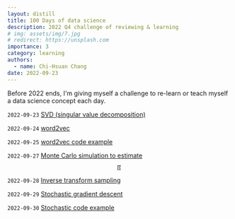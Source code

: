 ```yaml
---
layout: distill
title: 100 Days of data science
description: 2022 Q4 challenge of reviewing & learning
# img: assets/img/7.jpg
# redirect: https://unsplash.com
importance: 3
category: learning
authors:
  - name: Chi-Hsuan Chang
date: 2022-09-23
---
```



Before 2022 ends, I'm giving myself a challenge to re-learn or teach myself a data science concept each day. 

`2022-09-23` [SVD (singular value decomposition)](https://achchg.github.io/blog/2022/svd/)

`2022-09-24` [word2vec](https://achchg.github.io/blog/2022/word2vec/)

`2022-09-25` [word2vec code example](https://achchg.github.io/blog/2022/word2vec_2/)

`2022-09-27` [Monte Carlo simulation to estimate $$\pi$$](https://achchg.github.io/blog/2022/MCsimulation/)

`2022-09-28` [Inverse transform sampling](http://localhost:4000/blog/2022/Inverse_transform_sampling/)

`2022-09-29` [Stochastic gradient descent](http://localhost:4000/blog/2022/Stochastic_gradient_descent/)

`2022-09-30` [Stochastic code example](https://github.com/achchg/achchg.github.io/blob/master/jupyternb/2022-09-29-Stochastic_gradient_descent.ipynb)
